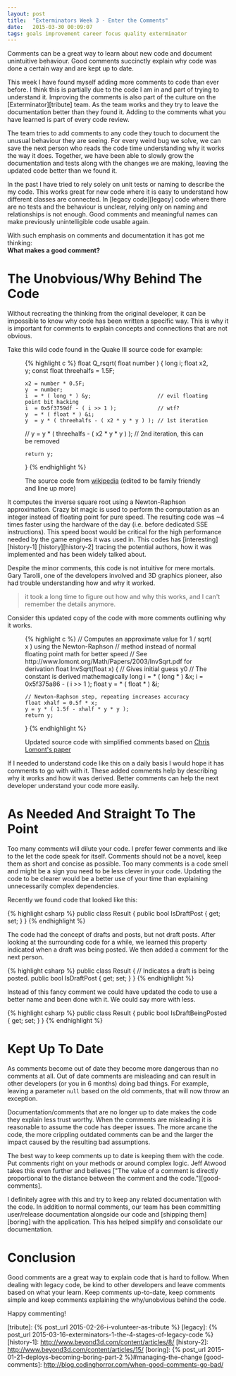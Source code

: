 ```yaml
---
layout: post
title:  "Exterminators Week 3 - Enter the Comments"
date:   2015-03-30 00:09:07
tags: goals improvement career focus quality exterminator
---
```


Comments can be a great way to learn about new code and document unintuitive
behaviour. Good comments succinctly explain why code was done a certain way and
are kept up to date.

This week I have found myself adding more comments to code than ever before.
I think this is partially due to the code I am in and part of trying to understand it.
Improving the comments is also part of the culture on the [Exterminator][tribute] team.
As
the team works and they try to leave the documentation better than they found it.
Adding to the comments what you have learned is part of every code review.

The team tries to add comments to any code they touch to document the unusual behaviour
they are seeing. For every weird bug we solve, we can save the next person who
reads the code time understanding why it works the way it does. Together, we
have been able to slowly grow the documentation and tests along with the
changes we are making, leaving the updated code better than we found it.

In the past I have tried to rely solely on unit tests or naming to describe the
my code. This works great for new code where it is easy to understand how
different classes are connected. In [legacy code][legacy] code where there are
no tests and the behaviour is unclear, relying only on naming and relationships
is not enough. Good comments and meaningful names can make previously
unintelligible code usable again.

With such emphasis on comments and documentation it has got me thinking: <br/>
**What makes a good comment?**

The Unobvious/Why Behind The Code
===============================================================================

Without recreating the thinking from the original developer, it
can be impossible to know why code has been written a specific way. This is why
it is important for comments to explain concepts and connections that are not
obvious.

Take this wild code found in the Quake III source code for example:

<figure>
{% highlight c %}
float Q_rsqrt( float number )
{
    long i;
    float x2, y;
    const float threehalfs = 1.5F;

    x2 = number * 0.5F;
    y  = number;
    i  = * ( long * ) &y;                     // evil floating point bit hacking
    i  = 0x5f3759df - ( i >> 1 );             // wtf?
    y  = * ( float * ) &i;
    y  = y * ( threehalfs - ( x2 * y * y ) ); // 1st iteration
//  y  = y * ( threehalfs - ( x2 * y * y ) ); // 2nd iteration, this can be removed

    return y;
}
{% endhighlight %}
<figcaption>The source code from <a href="http://en.wikipedia.org/wiki/Fast_inverse_square_root">wikipedia</a> (edited to be family friendly and line up more)</figcaption>
</figure>

It computes the inverse square root using a Newton-Raphson approximation. Crazy
bit magic is used to perform the computation as an integer instead of floating
point for pure speed. The resulting code was ~4 times faster using the hardware
of the day (i.e. before dedicated SSE instructions). This speed boost would be
critical for the high performance needed by the game engines it was used in. This codes has
[interesting][history-1] [history][history-2] tracing the potential
authors, how it was implemented and has been widely talked about.

Despite the minor comments, this code is not intuitive for mere mortals. Gary
Tarolli, one of the developers involved and 3D graphics pioneer, also had
trouble understanding how and why it worked.

> it took a long time to figure out how and why this works, and I can't
> remember the details anymore.

Consider this updated copy of the code with more comments outlining why it
works.

<figure>
{% highlight c %}
// Computes an approximate value for 1 / sqrt( x ) using the Newton-Raphson
// method instead of normal floating point math for better speed
// See http://www.lomont.org/Math/Papers/2003/InvSqrt.pdf for derivation
float InvSqrt(float x)
{
    // Gives initial guess y0
    // The constant is derived mathemagically
    long i = * ( long * ) &x;
    i = 0x5f375a86 - ( i >> 1 );
    float y =  * ( float * ) &i;

    // Newton-Raphson step, repeating increases accuracy
    float xhalf = 0.5f * x;
    y = y * ( 1.5f - xhalf * y * y );
    return y;
}
{% endhighlight %}
<figcaption>Updated source code with simplified comments based on <a href="http://www.lomont.org/Math/Papers/2003/InvSqrt.pdf">Chris Lomont's paper</a></figcaption>
</figure>

If I needed to understand code like this on a daily basis I would hope it has comments
to go with with it. These added comments help by describing why it works and
how it was derived. Better comments can help the next developer understand your
code more easily.

As Needed And Straight To The Point
===============================================================================

Too many comments will dilute your code. I prefer fewer comments and like to
the let the code speak for itself. Comments should not be a novel, keep them
as short and concise as possible. Too many comments is a code smell and might
be a sign you need to be less clever in your code. Updating the code to
be clearer would be a better use of your time than explaining unnecessarily
complex dependencies.

Recently we found code that looked like this:

{% highlight csharp %}
public class Result {
    public bool IsDraftPost { get; set; }
}
{% endhighlight %}

The code had the concept of drafts and posts, but not draft posts. After
looking at the surrounding code for a while, we learned this property indicated
when a draft was being posted. We then added a comment for the next person.

{% highlight csharp %}
public class Result {
    // Indicates a draft is being posted.
    public bool IsDraftPost { get; set; }
}
{% endhighlight %}

Instead of this fancy comment we could have updated the code to use a better
name and been done with it. We could say more with less.

{% highlight csharp %}
public class Result {
    public bool IsDraftBeingPosted { get; set; }
}
{% endhighlight %}

Kept Up To Date
===============================================================================

As comments become out of date they become more dangerous than no comments
at all. Out of date comments are misleading and can result in other
developers (or you in 6 months) doing bad things. For example, leaving a
parameter ``null`` based on the old comments, that will now throw an exception.

Documentation/comments that are no longer up to date makes the code they explain less
trust worthy. When the comments are misleading it is reasonable to assume the
code has deeper issues. The more arcane the code, the more crippling outdated
comments can be and the larger the impact caused by the resulting bad assumptions.

The best way to keep comments up to date is keeping them with the code. Put
comments right on your methods or around complex logic. Jeff Atwood takes this
even further and believes ["The value of a comment is directly proportional to the distance between the comment and the code."][good-comments].

I definitely agree with this and try to keep any related documentation
with the code. In addition to normal comments, our team has been committing
user/release documentation alongside our code and [shipping them][boring]
with the application. This has helped simplify and consolidate our
documentation.

Conclusion
===============================================================================

Good comments are a great way to explain code that is hard to follow. When dealing
with legacy code, be kind to other developers and leave comments based on what
your learn. Keep comments up-to-date, keep comments simple and keep comments
explaining the why/unobvious behind the code.

Happy commenting!

[tribute]: {% post_url 2015-02-26-i-volunteer-as-tribute %}
[legacy]: {% post_url 2015-03-16-exterminators-1-the-4-stages-of-legacy-code %}
[history-1]: http://www.beyond3d.com/content/articles/8/
[history-2]: http://www.beyond3d.com/content/articles/15/
[boring]: {% post_url 2015-01-21-deploys-becoming-boring-part-2 %}#managing-the-change
[good-comments]: http://blog.codinghorror.com/when-good-comments-go-bad/
